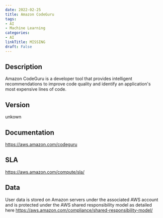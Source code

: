 ```yaml
---
date: 2022-02-25
title: Amazon CodeGuru
tags: 
- AI
- Machine Learning
categories: 
- AI
linkTitle: MISSING
draft: False
---
```


## Description

Amazon CodeGuru is a developer tool that provides intelligent recommendations to improve code quality and identify an application's most expensive lines of code.

## Version

unkown

## Documentation

https://aws.amazon.com/codeguru

## SLA

https://aws.amazon.com/compute/sla/

## Data

User data is stored on Amazon servers under the associated AWS account and is protected under the AWS shared responsibility model as detailed here https://aws.amazon.com/compliance/shared-responsibility-model/
